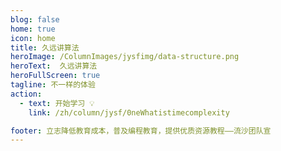 ```yaml
---
blog: false
home: true
icon: home
title: 久远讲算法
heroImage: /ColumnImages/jysfimg/data-structure.png
heroText:  久远讲算法
heroFullScreen: true
tagline: 不一样的体验
action:
  - text: 开始学习 💡
    link: /zh/column/jysf/0neWhatistimecomplexity

footer: 立志降低教育成本，普及编程教育，提供优质资源教程——流沙团队宣
---
```






